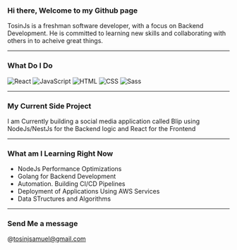 ### Hi there, Welcome to my Github page

TosinJs is a freshman software developer, with a focus on Backend Development. He is committed to learning new skills and collaborating with others in to acheive great things. 

 ---

### What Do I Do
<p>
  <img alt="React" src="https://img.shields.io/badge/React-61DAFB?logo=react&logoColor=white&style=for-the-badge" />
  <img alt="JavaScript" src="https://img.shields.io/badge/JavaScript-F7DF1E?logo=javascript&logoColor=white&style=for-the-badge" />
  <img alt="HTML" src="https://img.shields.io/badge/HTML-E34F26?logo=html5&logoColor=white&style=for-the-badge" />
  <img alt="CSS" src="https://img.shields.io/badge/CSS-1572B6?logo=css3&logoColor=white&style=for-the-badge" />
  <img alt="Sass" src="https://img.shields.io/badge/Sass-CC6699?logo=sass&logoColor=white&style=for-the-badge" /
</p>
  
 ---
  ### My Current Side Project
 <p>I am Currently building a social media application called Blip using NodeJs/NestJs for the Backend logic and React for the Frontend</p>
 
 ---
 ### What am I Learning Right Now
 <ul>
  <li>NodeJs Performance Optimizations</li>
  <li>Golang for Backend Development</li>
  <li>Automation. Building CI/CD Pipelines</li>
  <li>Deployment of Applications Using AWS Services</li>
 <li>Data STructures and Algorithms</li>
 </ul>
 
 ---
 
### Send Me a message
@tosinjsamuel@gmail.com
